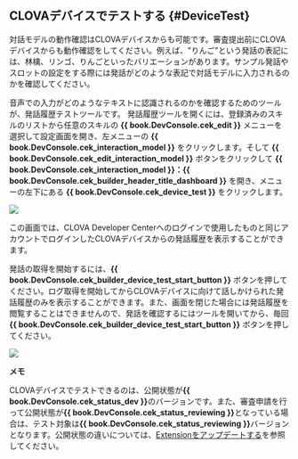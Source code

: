 ## CLOVAデバイスでテストする {#DeviceTest}

対話モデルの動作確認はCLOVAデバイスからも可能です。審査提出前にCLOVAデバイスからも動作確認をしてください。例えば、"りんご"という発話の表記には、林檎、リンゴ、りんごといったバリエーションがあります。サンプル発話やスロットの設定をする際には発話がどのような表記で対話モデルに入力されるのかを確認してください。

音声での入力がどのようなテキストに認識されるのかを確認するためのツールが、発話履歴テストツールです。
発話履歴ツールを開くには、登録済みのスキルのリストから任意のスキルの **{{ book.DevConsole.cek_edit }}** メニューを選択して設定画面を開き、左メニューの **{{ book.DevConsole.cek_interaction_model }}** をクリックします。そして **{{ book.DevConsole.cek_edit_interaction_model }}** ボタンをクリックして **{{ book.DevConsole.cek_interaction_model }}：{{ book.DevConsole.cek_builder_header_title_dashboard }}** を開き、メニューの左下にある **{{ book.DevConsole.cek_device_test }}** をクリックします。

![](/DevConsole/Assets/Images/DevConsole-DeviceTest_Menu.png)

この画面では、CLOVA Developer Centerへのログインで使用したものと同じアカウントでログインしたCLOVAデバイスからの発話履歴を表示することができます。

発話の取得を開始するには、**{{ book.DevConsole.cek_builder_device_test_start_button }}** ボタンを押してください。ログ取得を開始してからCLOVAデバイスに向けて話しかけられた発話履歴のみを表示することができます。また、画面を閉じた場合には発話履歴を閲覧することはできませんので、発話を確認するにはツールを開いてから、毎回 **{{ book.DevConsole.cek_builder_device_test_start_button }}** ボタンを押してください。

![](/DevConsole/Assets/Images/DevConsole-DeviceTest_StartTest.png)

<div class="note">
  <p><strong>メモ</strong></p>
  <p>CLOVAデバイスでテストできるのは、公開状態が<strong>{{ book.DevConsole.cek_status_dev }}</strong>のバージョンです。また、審査申請を行って公開状態が<strong>{{ book.DevConsole.cek_status_reviewing }}</strong>となっている場合は、テスト対象は<strong>{{ book.DevConsole.cek_status_reviewing }}</strong>バージョンとなります。公開状態の違いについては、<a href="https://clova-developers.line.biz/guide/DevConsole/Guides/CEK/Update_Extension.md" target="_blank">Extensionをアップデートする</a>を参照してください。</p>
</div>
